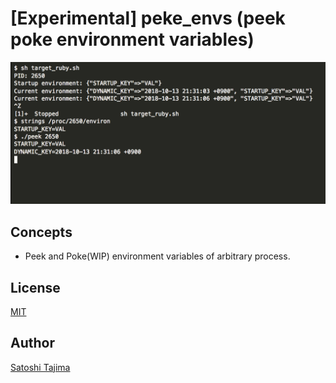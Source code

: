 # [Experimental] peke_envs (peek poke environment variables)

[![asciicast](./docs/asciinema.png)](https://asciinema.org/a/206309)

## Concepts

* Peek and Poke(WIP) environment variables of arbitrary process.

## License

[MIT](./LICENSE.txt)

## Author

[Satoshi Tajima](https://github.com/s-tajima)

